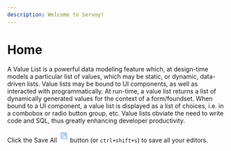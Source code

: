 ```yaml
---
description: Welcome to Servoy!
---
```


# Home

A Value List is a powerful data modeling feature which, at design-time models a particular list of values, which may be static, or dynamic, data-driven lists. Value lists may be bound to UI components, as well as interacted with programmatically. At run-time, a value list returns a list of dynamically generated values for the context of a form/foundset. When bound to a UI component, a value list is displayed as a list of choices, i.e. in a combobox or radio button group, etc. Value lists obviate the need to write code and SQL, thus greatly enhancing developer productivity. 



Click the Save All ![](<.gitbook/assets/image-save.png>)button (or `ctrl+shift+s`) to save all your editors.
